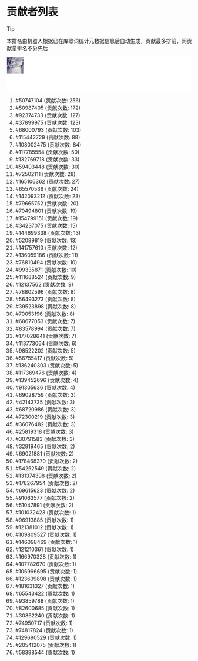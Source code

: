 # 贡献者列表

> [!TIP]
> 本排名由机器人根据已在库歌词统计元数据信息后自动生成，贡献最多排前，同贡献量排名不分先后

![贡献者头像画廊](./CONTRIBUTORS.svg)

1. #50747104 (贡献次数: 256)
2. #50987405 (贡献次数: 172)
3. #92374733 (贡献次数: 127)
4. #37899975 (贡献次数: 123)
5. #68000793 (贡献次数: 103)
6. #115442729 (贡献次数: 88)
7. #108002475 (贡献次数: 84)
8. #117785554 (贡献次数: 50)
9. #132769718 (贡献次数: 33)
10. #59403448 (贡献次数: 30)
11. #72502111 (贡献次数: 28)
12. #165106362 (贡献次数: 27)
13. #65570536 (贡献次数: 24)
14. #142093212 (贡献次数: 23)
15. #79665752 (贡献次数: 20)
16. #70494801 (贡献次数: 19)
17. #154799151 (贡献次数: 19)
18. #34237075 (贡献次数: 15)
19. #144699338 (贡献次数: 13)
20. #52089819 (贡献次数: 13)
21. #141757610 (贡献次数: 12)
22. #136059186 (贡献次数: 11)
23. #76810494 (贡献次数: 10)
24. #99335871 (贡献次数: 10)
25. #111688524 (贡献次数: 9)
26. #12137562 (贡献次数: 9)
27. #78802596 (贡献次数: 8)
28. #56493273 (贡献次数: 8)
29. #39523898 (贡献次数: 8)
30. #70053196 (贡献次数: 8)
31. #68677053 (贡献次数: 7)
32. #83578994 (贡献次数: 7)
33. #177028641 (贡献次数: 7)
34. #113773064 (贡献次数: 6)
35. #98522202 (贡献次数: 5)
36. #56755417 (贡献次数: 5)
37. #136240303 (贡献次数: 5)
38. #117369476 (贡献次数: 4)
39. #139452696 (贡献次数: 4)
40. #91305636 (贡献次数: 4)
41. #69028759 (贡献次数: 3)
42. #42143735 (贡献次数: 3)
43. #68720986 (贡献次数: 3)
44. #72300219 (贡献次数: 3)
45. #36076482 (贡献次数: 3)
46. #25819318 (贡献次数: 3)
47. #30791583 (贡献次数: 3)
48. #32919465 (贡献次数: 2)
49. #69021881 (贡献次数: 2)
50. #178468370 (贡献次数: 2)
51. #54252549 (贡献次数: 2)
52. #131374398 (贡献次数: 2)
53. #178267954 (贡献次数: 2)
54. #69615623 (贡献次数: 2)
55. #91063577 (贡献次数: 2)
56. #51047891 (贡献次数: 2)
57. #101032423 (贡献次数: 1)
58. #96913885 (贡献次数: 1)
59. #121381012 (贡献次数: 1)
60. #109809527 (贡献次数: 1)
61. #146098469 (贡献次数: 1)
62. #121210361 (贡献次数: 1)
63. #166970328 (贡献次数: 1)
64. #107782670 (贡献次数: 1)
65. #106996695 (贡献次数: 1)
66. #123639898 (贡献次数: 1)
67. #181631327 (贡献次数: 1)
68. #65543422 (贡献次数: 1)
69. #93859788 (贡献次数: 1)
70. #82600685 (贡献次数: 1)
71. #30862240 (贡献次数: 1)
72. #74950717 (贡献次数: 1)
73. #74817824 (贡献次数: 1)
74. #129690529 (贡献次数: 1)
75. #205412075 (贡献次数: 1)
76. #58398544 (贡献次数: 1)
